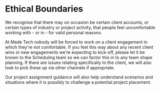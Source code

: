 # Ethical Boundaries

We recognise that there may on occasion be certain client accounts, or certain types of industry or project activity, that people feel uncomfortable working with - or in - for valid personal reasons.

At Made Tech nobody will be forced to work on a client engagement in which they're not comfortable. If you feel this way about any recent client wins or new engagements we're expecting to kick-off, please let it be known to the Scheduling team so we can factor this in to any team shape planning. If there are issues relating specifically to the client, we will also look to pick these up via other channels if appropriate.

Our project assignment guidance will also help understand scenarios and situations where it is possibly to challenge a potential project placement.
